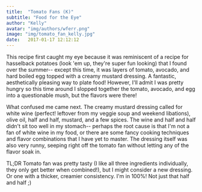 ```yaml
---
title:  "Tomato Fans (K)"
subtitle: "Food for the Eye"
author: "Kelly"
avatar: "img/authors/wferr.png"
image: "img/tomato_fan_kelly.jpg"
date:   2017-01-17 12:12:12
---
```


This recipe first caught my eye because it was reminiscent of a recipe for
hasselback potatoes (look 'em up, they're super fun looking) that I found over
the summer-- except this time, it was layers of tomato, avocado, and hard
boiled egg topped with a creamy mustard dressing. A fantastic, aesthetically
pleasing way to plate food! However, I'll admit I was pretty hungry so this
time around I slopped together the tomato, avocado, and egg into a questionable
mush, but the flavors were there! 

What confused me came next. The creamy mustard dressing called for white wine
(perfect! leftover from my veggie soup and weekend libations), olive oil, half
and half, mustard, and a few spices. The wine and half and half didn't sit too
well in my stomach-- perhaps the root cause is that I'm not a fan of white wine
in my food, or there are some fancy cooking techniques and flavor combinations
that I have yet to master. The dressing itself was also very runny, seeping
right off the tomato fan without letting any of the flavor soak in. 

TL;DR Tomato fan was pretty tasty (I like all three ingredients individually,
they only get better when combined!), but I might consider a new dressing. Or
one with a thicker, creamier consistency. I'm in 100%! Not just that half and
half ;)
